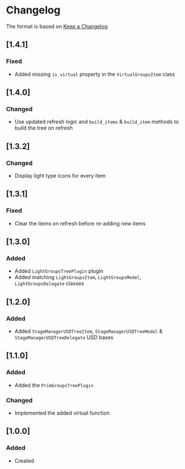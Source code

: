 # Changelog
The format is based on [Keep a Changelog](https://keepachangelog.com/en/1.0.0/).

## [1.4.1]
### Fixed
- Added missing `is_virtual` property in the `VirtualGroupsItem` class

## [1.4.0]
### Changed
- Use updated refresh logic and `build_items` & `build_item` methods to build the tree on refresh

## [1.3.2]
### Changed
- Display light type icons for every item

## [1.3.1]
### Fixed
- Clear the items on refresh before re-adding new items

## [1.3.0]
### Added
- Added `LightGroupsTreePlugin` plugin
- Added matching `LightGroupsItem`, `LightGroupsModel`, `LightGroupsDelegate` classes

## [1.2.0]
### Added
- Added `StageManagerUSDTreeItem`, `StageManagerUSDTreeModel` & `StageManagerUSDTreeDelegate` USD bases

## [1.1.0]
### Added
- Added the `PrimGroupsTreePlugin`

### Changed
- Implemented the added virtual function

## [1.0.0]
### Added
- Created
